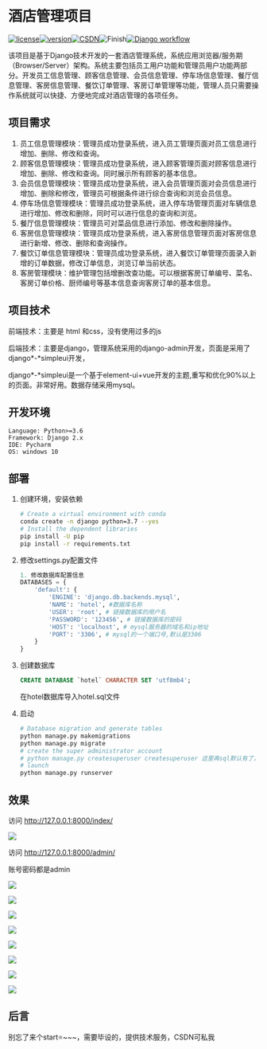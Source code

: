 # 酒店管理项目

[![license](https://img.shields.io/badge/license-MIT-orange)](https://github.com/Pad0y/Django2_dailyfresh/blob/master/LICENSE)[![version](https://img.shields.io/badge/python-v3.7%2B-blue)](https://github.com/Pad0y/Django2_dailyfresh)[![CSDN](https://img.shields.io/badge/CSDN-Pad0y-blueviolet.svg)](https://blog.csdn.net/weixin_44510615)![Finish](https://img.shields.io/badge/Finish-True-brightgreen)[![Django workflow](https://github.com/Pad0y/Django2_dailyfresh/actions/workflows/django.yml/badge.svg)](https://github.com/Pad0y/Django2_dailyfresh/actions)

该项目是基于Django技术开发的一套酒店管理系统，系统应用浏览器/服务期（Browser/Server）架构。系统主要包括员工用户功能和管理员用户功能两部分。开发员工信息管理、顾客信息管理、会员信息管理、停车场信息管理、餐厅信息管理、客房信息管理、餐饮订单管理、客房订单管理等功能，管理人员只需要操作系统就可以快捷、方便地完成对酒店管理的各项任务。

## 项目需求

1. 员工信息管理模块：管理员成功登录系统，进入员工管理页面对员工信息进行增加、删除、修改和查询。
2. 顾客信息管理模块：管理员成功登录系统，进入顾客管理页面对顾客信息进行增加、删除、修改和查询。同时展示所有顾客的基本信息。
3. 会员信息管理模块：管理员成功登录系统，进入会员管理页面对会员信息进行增加、删除和修改，管理员可根据条件进行综合查询和浏览会员信息。
4. 停车场信息管理模块：管理员成功登录系统，进入停车场管理页面对车辆信息进行增加、修改和删除，同时可以进行信息的查询和浏览。
5. 餐厅信息管理模块：管理员可对菜品信息进行添加、修改和删除操作。
6. 客房信息管理模块：管理员成功登录系统，进入客房信息管理页面对客房信息进行新增、修改、删除和查询操作。
7. 餐饮订单信息管理模块：管理员成功登录系统，进入餐饮订单管理页面录入新增的订单数据，修改订单信息，浏览订单当前状态。
8. 客房管理模块：维护管理包括增删改查功能。可以根据客房订单编号、菜名、客房订单价格、厨师编号等基本信息查询客房订单的基本信息。

## 项目技术

前端技术：主要是 html 和css，没有使用过多的js

后端技术：主要是django，管理系统采用的django-admin开发，页面是采用了django*-*simpleui开发，

django*-*simpleui是一个基于element-ui+vue开发的主题,重写和优化90%以上的页面。非常好用。数据存储采用mysql。

## 开发环境

```text
Language: Python>=3.6
Framework: Django 2.x
IDE: Pycharm
OS: windows 10
```

## 部署

1. 创建环境，安装依赖

   ```bash
   # Create a virtual environment with conda
   conda create -n django python=3.7 --yes
   # Install the dependent libraries
   pip install -U pip
   pip install -r requirements.txt
   ```

2. 修改settings.py配置文件

   ```python
   1. 修改数据库配置信息
   DATABASES = {
       'default': {
           'ENGINE': 'django.db.backends.mysql',
           'NAME': 'hotel', #数据库名称
           'USER': 'root', # 链接数据库的用户名
           'PASSWORD': '123456', # 链接数据库的密码
           'HOST': 'localhost', # mysql服务器的域名和ip地址
           'PORT': '3306', # mysql的一个端口号,默认是3306
       }
   }
   ```

3. 创建数据库

   ```sql
   CREATE DATABASE `hotel` CHARACTER SET 'utf8mb4';
   ```

   在hotel数据库导入hotel.sql文件 

6. 启动

   ```bash
   # Database migration and generate tables
   python manage.py makemigrations
   python manage.py migrate
   # create the super administrator account
   # python manage.py createsuperuser createsuperuser 这里再sql默认有了，账号密码都是admin
   # launch
   python manage.py runserver
   ```

## 效果

访问 http://127.0.0.1:8000/index/ 

![](docs/index.png)



访问 http://127.0.0.1:8000/admin/ 

账号密码都是admin

![](docs/1.png)

![](docs/2.png)

![](docs/3.png)

![](docs/4.png)

![](docs/5.png)

![](docs/6.png)

![](docs/7.png)

![](docs/8.png)

## 后言

别忘了来个start:star:~~~，需要毕设的，提供技术服务，CSDN可私我




 
